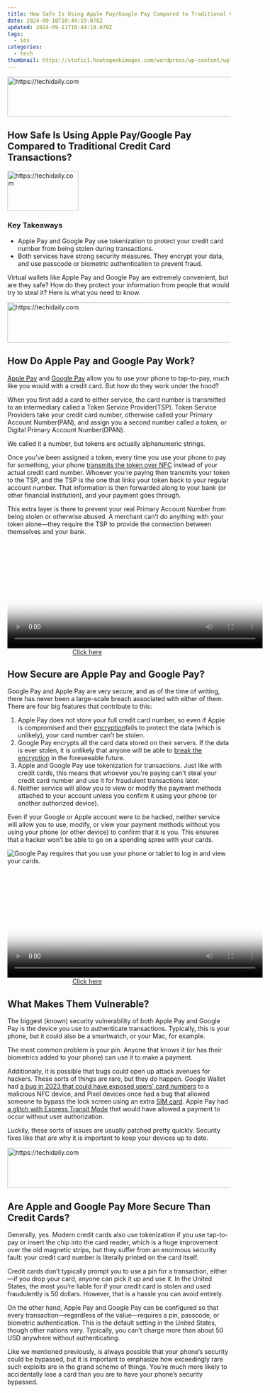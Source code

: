 ```yaml
---
title: How Safe Is Using Apple Pay/Google Pay Compared to Traditional Credit Card Transactions?
date: 2024-09-10T10:44:19.070Z
updated: 2024-09-11T10:44:19.070Z
tags:
  - ios
categories:
  - tech
thumbnail: https://static1.howtogeekimages.com/wordpress/wp-content/uploads/2024/03/53215726011_ec0b412ae8_o.jpg
---
```






<!-- affiliate ads begin -->
<a href="https://ephamedtechinc.pxf.io/c/5597632/2136620/26400" target="_top" id="2136620">
  <img src="//a.impactradius-go.com/display-ad/26400-2136620" border="0" alt="https://techidaily.com" width="728" height="90"/>
</a>
<img height="0" width="0" src="https://ephamedtechinc.pxf.io/i/5597632/2136620/26400" style="position:absolute;visibility:hidden;" border="0" />
<!-- affiliate ads end -->




## How Safe Is Using Apple Pay/Google Pay Compared to Traditional Credit Card Transactions?





<!-- affiliate ads begin -->
<a href="https://aligracehair.sjv.io/c/5597632/2115928/19272" target="_top" id="2115928">
  <img src="//a.impactradius-go.com/display-ad/19272-2115928" border="0" alt="https://techidaily.com" width="160" height="90"/>
</a>
<img height="0" width="0" src="https://aligracehair.sjv.io/i/5597632/2115928/19272" style="position:absolute;visibility:hidden;" border="0" />
<!-- affiliate ads end -->




### Key Takeaways

* Apple Pay and Google Pay use tokenization to protect your credit card number from being stolen during transactions.
* Both services have strong security measures. They encrypt your data, and use passcode or biometric authentication to prevent fraud.

 Virtual wallets like Apple Pay and Google Pay are extremely convenient, but are they safe? How do they protect your information from people that would try to steal it? Here is what you need to know. 





<!-- affiliate ads begin -->
<a href="https://ephamedtechinc.pxf.io/c/5597632/2120861/26400?prodsku=Saturn" target="_top" id="2120861">
  <img src="//a.impactradius-go.com/display-ad/26400-2120861" border="0" alt="https://techidaily.com" width="728" height="90"/>
</a>
<img height="0" width="0" src="https://ephamedtechinc.pxf.io/i/5597632/2120861/26400?prodsku=Saturn" style="position:absolute;visibility:hidden;" border="0" />
<!-- affiliate ads end -->




##  How Do Apple Pay and Google Pay Work? 

[Apple Pay](https://android-location.techidaily.com/9-best-free-android-monitoring-apps-to-monitor-phone-remotely-for-your-nubia-red-magic-9-proplus-drfone-by-drfone-virtual/) and [Google Pay](https://screen-capture.techidaily.com/updated-2024-approved-essential-techniques-for-soundless-video/) allow you to use your phone to tap-to-pay, much like you would with a credit card. But how do they work under the hood? 

 When you first add a card to either service, the card number is transmitted to an intermediary called a Token Service Provider(TSP). Token Service Providers take your credit card number, otherwise called your Primary Account Number(PAN), and assign you a second number called a token, or Digital Primary Account Number(DPAN). 

 We called it a number, but tokens are actually alphanumeric strings.

 Once you’ve been assigned a token, every time you use your phone to pay for something, your phone [transmits the token over NFC](https://extra-information.techidaily.com/the-definitive-guide-to-audio-interfaces-in-podcasting/) instead of your actual credit card number. Whoever you’re paying then transmits your token to the TSP, and the TSP is the one that links your token back to your regular account number. That information is then forwarded along to your bank (or other financial institution), and your payment goes through.

 This extra layer is there to prevent your real Primary Account Number from being stolen or otherwise abused. A merchant can’t do anything with your token alone—they require the TSP to provide the connection between themselves and your bank. 





<!-- affiliate ads begin -->
<span id="1983539">
					<video width="576" height="240" style="cursor:pointer"
           poster="//a.impactradius-go.com/display-clicktoplayimage/1983539.png"
           onclick="if(!this.playClicked){this.play();this.setAttribute('controls',true);this.playClicked=true;}">
	   <source src="//a.impactradius-go.com/display-ad/22993-1983539">
	   <img src="//a.impactradius-go.com/display-clicktoplayimage/1983539.png" style="border: none; height: 100%; width: 100%; object-fit: contain">
	</video>
	<div style="width:360px;text-align:center"><a href="javascript:window.open(decodeURIComponent('https%3A%2F%2Fhomestyler.sjv.io%2Fc%2F5597632%2F1983539%2F22993'), '_blank');void(0);">Click here</a></div>
</span>
<img height="0" width="0" src="https://imp.pxf.io/i/5597632/1983539/22993" style="position:absolute;visibility:hidden;" border="0" />
<!-- affiliate ads end -->




##  How Secure are Apple Pay and Google Pay?

 Google Pay and Apple Pay are very secure, and as of the time of writing, there has never been a large-scale breach associated with either of them. There are four big features that contribute to this: 

1. Apple Pay does not store your full credit card number, so even if Apple is compromised and their [encryption](https://facebook-video-share.techidaily.com/the-essential-guide-to-youtube-video-lighting-tips-for-2024/)fails to protect the data (which is unlikely), your card number can’t be stolen.
2. Google Pay encrypts all the card data stored on their servers. If the data is ever stolen, it is unlikely that anyone will be able to [break the encryption](https://discover-best.techidaily.com/integrating-hyperautomation-with-sap-cloud-revolutionizing-the-financial-industry-through-abbyy-solutions/) in the foreseeable future.
3. Apple and Google Pay use tokenization for transactions. Just like with credit cards, this means that whoever you're paying can't steal your credit card number and use it for fraudulent transactions later.
4. Neither service will allow you to view or modify the payment methods attached to your account unless you confirm it using your phone (or another authorized device).

 Even if your Google or Apple account were to be hacked, neither service will allow you to use, modify, or view your payment methods without you using your phone (or other device) to confirm that it is you. This ensures that a hacker won’t be able to go on a spending spree with your cards. 

![Google Pay requires that you use your phone or tablet to log in and view your cards.](https://static1.howtogeekimages.com/wordpress/wp-content/uploads/2024/03/google-pay-security-challenge.png) 





<!-- affiliate ads begin -->
<span id="1983473">
					<video width="576" height="240" style="cursor:pointer"
           poster="//a.impactradius-go.com/display-clicktoplayimage/1983473.png"
           onclick="if(!this.playClicked){this.play();this.setAttribute('controls',true);this.playClicked=true;}">
	   <source src="//a.impactradius-go.com/display-ad/22993-1983473">
	   <img src="//a.impactradius-go.com/display-clicktoplayimage/1983473.png" style="border: none; height: 100%; width: 100%; object-fit: contain">
	</video>
	<div style="width:360px;text-align:center"><a href="javascript:window.open(decodeURIComponent('https%3A%2F%2Fhomestyler.sjv.io%2Fc%2F5597632%2F1983473%2F22993'), '_blank');void(0);">Click here</a></div>
</span>
<img height="0" width="0" src="https://imp.pxf.io/i/5597632/1983473/22993" style="position:absolute;visibility:hidden;" border="0" />
<!-- affiliate ads end -->




##  What Makes Them Vulnerable? 

 The biggest (known) security vulnerability of both Apple Pay and Google Pay is the device you use to authenticate transactions. Typically, this is your phone, but it could also be a smartwatch, or your Mac, for example. 

 The most common problem is your pin. Anyone that knows it (or has their biometrics added to your phone) can use it to make a payment. 

 Additionally, it is possible that bugs could open up attack avenues for hackers. These sorts of things are rare, but they do happen. Google Wallet had [a bug in 2023 that could have exposed users' card numbers](https://snapchat-videos.techidaily.com/new-the-digital-era-unveiled-a-detailed-comparison-between-tiktok-and-snap/) to a malicious NFC device, and Pixel devices once had a bug that allowed someone to bypass the lock screen using an extra [SIM card](https://remote-screen-capture.techidaily.com/in-2024-superior-video-editing-software-for-online-sessions/). Apple Pay had [a glitch with Express Transit Mode](https://www.surrey.ac.uk/news/visa-and-apple-pay-vulnerabilities-leaves-iphone-users-open-payment-fraud) that would have allowed a payment to occur without user authorization. 

 Luckily, these sorts of issues are usually patched pretty quickly. Security fixes like that are why it is important to keep your devices up to date. 





<!-- affiliate ads begin -->
<a href="https://ephamedtechinc.pxf.io/c/5597632/2137225/26400" target="_top" id="2137225">
  <img src="//a.impactradius-go.com/display-ad/26400-2137225" border="0" alt="https://techidaily.com" width="728" height="90"/>
</a>
<img height="0" width="0" src="https://ephamedtechinc.pxf.io/i/5597632/2137225/26400" style="position:absolute;visibility:hidden;" border="0" />
<!-- affiliate ads end -->




##  Are Apple and Google Pay More Secure Than Credit Cards? 

 Generally, yes. Modern credit cards also use tokenization if you use tap-to-pay or insert the chip into the card reader, which is a huge improvement over the old magnetic strips, but they suffer from an enormous security fault: your credit card number is literally printed on the card itself.

 Credit cards don’t typically prompt you to use a pin for a transaction, either—if you drop your card, anyone can pick it up and use it. In the United States, the most you’re liable for if your credit card is stolen and used fraudulently is 50 dollars. However, that is a hassle you can avoid entirely. 

 On the other hand, Apple Pay and Google Pay can be configured so that every transaction—regardless of the value—requires a pin, passcode, or biometric authentication. This is the default setting in the United States, though other nations vary. Typically, you can’t charge more than about 50 USD anywhere without authenticating. 

 Like we mentioned previously, is always possible that your phone’s security could be bypassed, but it is important to emphasize how exceedingly rare such exploits are in the grand scheme of things. You’re much more likely to accidentally lose a card than you are to have your phone’s security bypassed.

<ins class="adsbygoogle"
     style="display:block"
     data-ad-format="autorelaxed"
     data-ad-client="ca-pub-7571918770474297"
     data-ad-slot="1223367746"></ins>



<ins class="adsbygoogle"
     style="display:block"
     data-ad-client="ca-pub-7571918770474297"
     data-ad-slot="8358498916"
     data-ad-format="auto"
     data-full-width-responsive="true"></ins>










